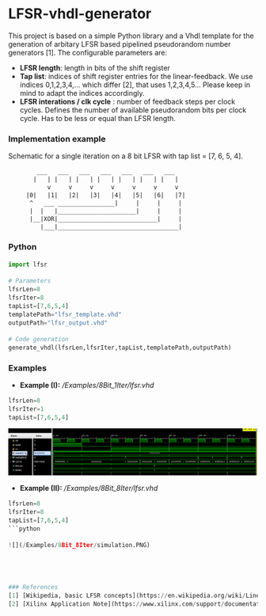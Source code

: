 # LFSR-vhdl-generator
This project is based on a simple Python library and a Vhdl template for the generation of arbitary LFSR based pipelined pseudorandom number generators [1]. The configurable parameters are:

* **LFSR length**: length in bits of the shift register
* **Tap list**: indices of shift register entries for the linear-feedback. We use indices 0,1,2,3,4,... which differ [2], that uses 1,2,3,4,5... Please keep in mind to adapt the indices accordingly. 
* **LFSR interations / clk cycle** : number of feedback steps per clock cycles. Defines the number of available pseudorandom bits per clock cycle. Has to be less or equal than LFSR length.

### Implementation example
Schematic for a single iteration on a 8 bit LFSR with tap list = [7, 6, 5, 4].
        
            ___   ___   ___   ___   ___   ___   ___
           |   | |   | |   | |   | |   | |   | |   | 
               v     v     v     v     v     v     v 
         |0|   |1|   |2|   |3|   |4|   |5|   |6|   |7| 
          ^   ___ ________________|     |     |     |
          |  |   |______________________|     |     |
          |__|XOR|____________________________|     |
             |___|__________________________________|


### Python
```python
import lfsr

# Parameters
lfsrLen=8
lfsrIter=8
tapList=[7,6,5,4]
templatePath="lfsr_template.vhd"
outputPath="lfsr_output.vhd"

# Code generation
generate_vhdl(lfsrLen,lfsrIter,tapList,templatePath,outputPath)
```

### Examples
* **Example (I):** */Examples/8Bit_1Iter/lfsr.vhd*
```python
lfsrLen=8
lfsrIter=1
tapList=[7,6,5,4]
```
![](/Examples/8Bit_1Iter/simulation.PNG)

* **Example (II):** */Examples/8Bit_8Iter/lfsr.vhd*
```python
lfsrLen=8
lfsrIter=8
tapList=[7,6,5,4]
```python

![](/Examples/8Bit_8Iter/simulation.PNG)




### References
[1] [Wikipedia, basic LFSR concepts](https://en.wikipedia.org/wiki/Linear-feedback_shift_register)  
[2] [Xilinx Application Note](https://www.xilinx.com/support/documentation/application_notes/xapp052.pdf)
